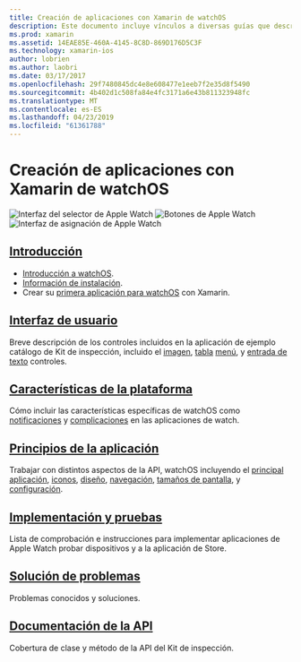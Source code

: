 ```yaml
---
title: Creación de aplicaciones con Xamarin de watchOS
description: Este documento incluye vínculos a diversas guías que describen cómo crear aplicaciones para watchOS con Xamarin. Las guías vinculadas tratan de introducción, controles de interfaz de usuario de watchOS, watchOS características, implementación y pruebas y solución de problemas
ms.prod: xamarin
ms.assetid: 14EAE85E-460A-4145-8C8D-869D176D5C3F
ms.technology: xamarin-ios
author: lobrien
ms.author: laobri
ms.date: 03/17/2017
ms.openlocfilehash: 29f7480845dc4e8e608477e1eeb7f2e35d8f5490
ms.sourcegitcommit: 4b402d1c508fa84e4fc3171a6e43b811323948fc
ms.translationtype: MT
ms.contentlocale: es-ES
ms.lasthandoff: 04/23/2019
ms.locfileid: "61361788"
---
```

# <a name="building-watchos-apps-with-xamarin"></a>Creación de aplicaciones con Xamarin de watchOS

![Interfaz del selector de Apple Watch](images/watch1.png) ![Botones de Apple Watch](images/watch2.png) ![Interfaz de asignación de Apple Watch](images/watch3.png)

<!-- watch images courtesy of http://infinitapps.com/bezel/ -->

## <a name="getting-startedioswatchosget-startedindexmd"></a>[Introducción](~/ios/watchos/get-started/index.md)

* [Introducción a watchOS](~/ios/watchos/get-started/intro-to-watchos.md).
* [Información de instalación](~/ios/watchos/get-started/installation.md).
* Crear su [primera aplicación para watchOS](~/ios/watchos/get-started/hello-watch.md) con Xamarin.

## <a name="user-interfaceioswatchosuser-interfaceindexmd"></a>[Interfaz de usuario](~/ios/watchos/user-interface/index.md)

Breve descripción de los controles incluidos en la aplicación de ejemplo catálogo de Kit de inspección, incluido el [imagen](~/ios/watchos/user-interface/image.md), [tabla](~/ios/watchos/user-interface/menu.md) [menú](~/ios/watchos/user-interface/menu.md), y [entrada de texto](~/ios/watchos/user-interface/text-input.md) controles.

## <a name="platform-featuresplatformindexmd"></a>[Características de la plataforma](platform/index.md)

Cómo incluir las características específicas de watchOS como [notificaciones](~/ios/watchos/platform/notifications.md) y [complicaciones](~/ios/watchos/platform/complications.md) en las aplicaciones de watch.

## <a name="app-fundamentalsioswatchosapp-fundamentalsindexmd"></a>[Principios de la aplicación](~/ios/watchos/app-fundamentals/index.md)

Trabajar con distintos aspectos de la API, watchOS incluyendo el [principal aplicación](~/ios/watchos/app-fundamentals/parent-app.md), [iconos](~/ios/watchos/app-fundamentals/icons.md), [diseño](~/ios/watchos/app-fundamentals/layout.md), [navegación](~/ios/watchos/app-fundamentals/navigation.md), [tamaños de pantalla](~/ios/watchos/app-fundamentals/screen-sizes.md), y [configuración](~/ios/watchos/app-fundamentals/settings.md).

## <a name="deployment-and-testingioswatchosdeploy-testindexmd"></a>[Implementación y pruebas](~/ios/watchos/deploy-test/index.md)

Lista de comprobación e instrucciones para implementar aplicaciones de Apple Watch probar dispositivos y a la aplicación de Store.

## <a name="troubleshootingioswatchostroubleshootingmd"></a>[Solución de problemas](~/ios/watchos/troubleshooting.md)

Problemas conocidos y soluciones.

## <a name="api-documentationxrefwatchkit"></a>[Documentación de la API](xref:WatchKit)

Cobertura de clase y método de la API del Kit de inspección.
